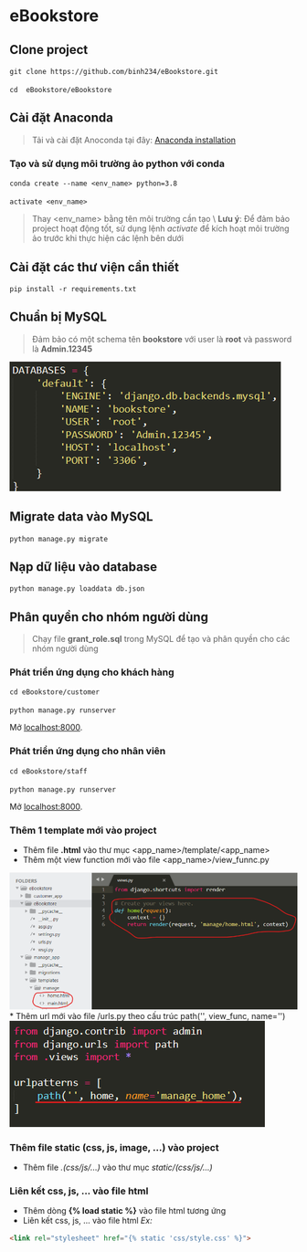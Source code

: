 # eBookstore

## Clone project
```
git clone https://github.com/binh234/eBookstore.git

cd  eBookstore/eBookstore
```

## Cài đặt Anaconda
> Tải và cài đặt Anoconda tại đây: [Anaconda installation](https://docs.anaconda.com/anaconda/install/)

### Tạo và sử dụng môi trường ảo python với conda
```
conda create --name <env_name> python=3.8

activate <env_name>
```
> Thay <env_name> bằng tên môi trường cần tạo \\
> **Lưu ý**: Để đảm bảo project hoạt động tốt, sử dụng lệnh *activate* để kích hoạt môi trường ảo trước khi thực hiện các lệnh bên dưới

## Cài đặt các thư viện cần thiết
```
pip install -r requirements.txt
```

## Chuẩn bị MySQL
> Đảm bảo có một schema tên **bookstore** với user là **root** và password là **Admin.12345**
<img src="./screenshots/database.png">

## Migrate data vào MySQL
```
python manage.py migrate
```

## Nạp dữ liệu vào database
```
python manage.py loaddata db.json
```

## Phân quyền cho nhóm người dùng
> Chạy file **grant_role.sql** trong MySQL để tạo và phân quyền cho các nhóm người dùng

### Phát triển ứng dụng cho khách hàng
```
cd eBookstore/customer

python manage.py runserver
```
Mở [localhost:8000](http://localhost:8000).

### Phát triển ứng dụng cho nhân viên
```
cd eBookstore/staff

python manage.py runserver
```
Mở [localhost:8000](http://localhost:8000).

### Thêm 1 template mới vào project
* Thêm file **.html** vào thư mục <app_name>/template/<app_name>
* Thêm một view function mới vào file <app_name>/view_funnc.py
<img src="./screenshots/view_func.png">
* Thêm url mới vào file <app_name>/urls.py theo cấu trúc path('<url_path>', view_func, name='<url_name>')
<img src="./screenshots/url.png">

### Thêm file static (css, js, image, ...) vào project
* Thêm file *.(css/js/...)* vào thư mục *static/(css/js/...)*

### Liên kết css, js, ... vào file html
* Thêm dòng **{% load static %}** vào file html tương ứng
* Liên kết css, js, ... vào file html
*Ex:* 
```html
<link rel="stylesheet" href="{% static 'css/style.css' %}">
```

